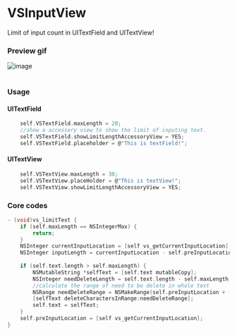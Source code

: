 # VSInputView
Limit of input count in UITextField and UITextView!
### Preview gif
![image](https://github.com/visoon/VSInputView/blob/master/VSInputView.gif)
<br>
<br>


### Usage
####  UITextField
```c
    self.VSTextField.maxLength = 20;
    //show a accessory view to show the limit of inputing text.
    self.VSTextField.showLimitLengthAccessoryView = YES;
    self.VSTextField.placeholder = @"This is textField!";
```

####  UITextView
```c
    self.VSTextView.maxLength = 30;
    self.VSTextView.placeHolder = @"This is textView!";
    self.VSTextView.showLimitLengthAccessoryView = YES;
```
### Core codes
```c
- (void)vs_limitText {
    if (self.maxLength == NSIntegerMax) {
        return;
    }
    NSInteger currentInputLocation = [self vs_getCurrentInputLocation];
    NSInteger inputLength = currentInputLocation - self.preInputLocation;
    
    if (self.text.length > self.maxLength) {
        NSMutableString *selfText = [self.text mutableCopy];
        NSInteger needDeleteLength = self.text.length - self.maxLength;
        //calculate the range of need to be delete in whole text
        NSRange needDeleteRange = NSMakeRange(self.preInputLocation + (inputLength - needDeleteLength), needDeleteLength);
        [selfText deleteCharactersInRange:needDeleteRange];
        self.text = selfText;
    }
    self.preInputLocation = [self vs_getCurrentInputLocation];
}

```
